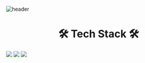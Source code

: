 ![header](https://capsule-render.vercel.app/api?type=waving!&color=gradient&height=300&section=header&text=SangWon%20Seo&fontAlign=70&fontSize=70&fontAlignY=30&fontColor=ffbf00)
<h1 align="center"><b>🛠 Tech Stack 🛠</b></h1>
<img src="https://img.shields.io/badge/flutter-02569B?style=flat-square&logo=flutter&logoColor=b8dff8"/> <img src="https://img.shields.io/badge/Dart-199ED9?style=flat-square&logo=Dart&logoColor=02569b"/> 
<img src="https://img.shields.io/badge/androidstudio-3DDC84?style=flat-square&logo=androidstudio&logoColor=white"/>


